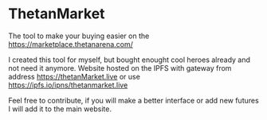 # ThetanMarket
The tool to make your buying easier on the https://marketplace.thetanarena.com/

I created this tool for myself, but bought enought cool heroes already and not need it anymore.
Website hosted on the IPFS with gateway from address https://thetanMarket.live or use https://ipfs.io/ipns/thetanmarket.live 

Feel free to contribute, if you will make a better interface or add new futures I will add it to the main website.
